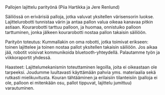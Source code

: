 Pallojen lajittelu parityönä (Piia Hartikka ja Jere Renlund)

Säiliössä on erivärisiä palloja, jotka valuvat yksitellen värisensorin luokse. Lajittelurobotti tunnistaa värin ja antaa pallon valua oikeaa kanavaa pitkin astiaan. Kourarobotti tarttuu palloon, ja huomaa, onnistuiko palloon tarttuminen, jonka jälkeen kourarobotti nostaa pallon takaisin säiliöön. 

Parityön toteutus: Kummallakin on oma robotti, jotka toimivat erikseen: toinen lajittelee ja toinen nostaa pallot yksitellen takaisin säiliöön. Jos aikaa jää, robotit voisivat kommunikoida bluetooth-yhteydellä. Palautamme työn ja viikkoraportit yhdessä.

Haasteet: Lajittelumekanismin toteuttaminen legoilla, joita ei oikeastaan ole tarpeeksi. Joudumme luultavasti käyttämään pahvia yms. materiaalia sekä rutkasti mielikuvitusta. Kouran tähtääminen ja erilaisiin tilanteisiin (palloja ei ole, palloon ei mitenkään osu, pallot tippuvat, lajittelu jumittuu) varautuminen.
